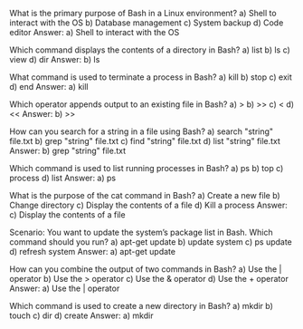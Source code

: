 What is the primary purpose of Bash in a Linux environment?
a) Shell to interact with the OS
b) Database management
c) System backup
d) Code editor
Answer: a) Shell to interact with the OS

Which command displays the contents of a directory in Bash?
a) list
b) ls
c) view
d) dir
Answer: b) ls

What command is used to terminate a process in Bash?
a) kill
b) stop
c) exit
d) end
Answer: a) kill

Which operator appends output to an existing file in Bash?
a) >
b) >>
c) <
d) <<
Answer: b) >>

How can you search for a string in a file using Bash?
a) search "string" file.txt
b) grep "string" file.txt
c) find "string" file.txt
d) list "string" file.txt
Answer: b) grep "string" file.txt

Which command is used to list running processes in Bash?
a) ps
b) top
c) process
d) list
Answer: a) ps

What is the purpose of the cat command in Bash?
a) Create a new file
b) Change directory
c) Display the contents of a file
d) Kill a process
Answer: c) Display the contents of a file

Scenario: You want to update the system’s package list in Bash. Which command should you run?
a) apt-get update
b) update system
c) ps update
d) refresh system
Answer: a) apt-get update

How can you combine the output of two commands in Bash?
a) Use the | operator
b) Use the > operator
c) Use the & operator
d) Use the + operator
Answer: a) Use the | operator

Which command is used to create a new directory in Bash?
a) mkdir
b) touch
c) dir
d) create
Answer: a) mkdir